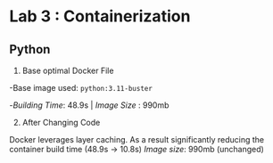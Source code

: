 # Lab 3 : Containerization

## Python

1. Base optimal Docker File

-Base image used: `python:3.11-buster`

-*Building Time*: 48.9s | *Image Size* : 990mb

2. After Changing Code

Docker leverages layer caching. As a result significantly reducing the container build time (48.9s -> 10.8s)
*Image size*: 990mb (unchanged)
